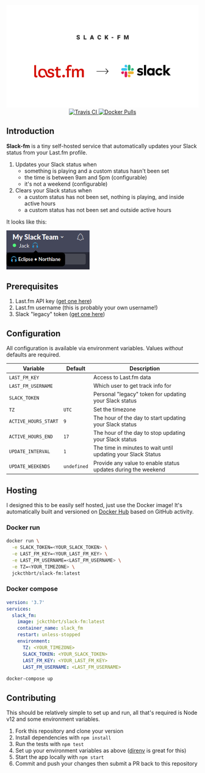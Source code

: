 <p align="center">
  <img src="./header.png" alt="slack-fm" />
  <br />
  <a href="https://travis-ci.org/JackCuthbert/slack-fm">
    <img src="https://api.travis-ci.org/JackCuthbert/slack-fm.svg?branch=master" alt="Travis CI" />
  </a>
  <a href="https://hub.docker.com/repository/docker/jckcthbrt/slack-fm">
    <img src="https://img.shields.io/docker/pulls/jckcthbrt/slack-fm" alt="Docker Pulls" />
  </a>
</p>

## Introduction

**Slack-fm** is a tiny self-hosted service that automatically updates your Slack
status from your Last.fm profile.

1. Updates your Slack status when
    * something is playing and a custom status hasn't been set
    * the time is between 9am and 5pm (configurable)
    * it's not a weekend (configurable)
1. Clears your Slack status when
    * a custom status has not been set, nothing is playing, and inside active hours
    * a custom status has not been set and outside active hours

It looks like this:

![Slack Preview](./slack-preview.png)

## Prerequisites

1. Last.fm API key ([get one here](https://www.last.fm/api/account/create))
1. Last.fm username (this is probably your own username!)
1. Slack "legacy" token ([get one here](https://api.slack.com/custom-integrations/legacy-tokens))

## Configuration

All configuration is available via environment variables. Values _without_ defaults are required.

Variable | Default | Description
---------|---------|------
`LAST_FM_KEY` | | Access to Last.fm data
`LAST_FM_USERNAME` | | Which user to get track info for
`SLACK_TOKEN` | | Personal "legacy" token for updating your Slack status
`TZ` | `UTC` | Set the timezone
`ACTIVE_HOURS_START` | `9` | The hour of the day to start updating your Slack status
`ACTIVE_HOURS_END` | `17` | The hour of the day to stop updating your Slack status
`UPDATE_INTERVAL` | `1` | The time in minutes to wait until updating your Slack Status
`UPDATE_WEEKENDS` | `undefined` | Provide any value to enable status updates during the weekend

## Hosting

I designed this to be easily self hosted, just use the Docker image! It's
automatically built and versioned on [Docker Hub](https://hub.docker.com/repository/docker/jckcthbrt/slack-fm/tags) based on GitHub activity.

### Docker run

```bash
docker run \
  -e SLACK_TOKEN=<YOUR_SLACK_TOKEN> \
  -e LAST_FM_KEY=<YOUR_LAST_FM_KEY> \
  -e LAST_FM_USERNAME=<LAST_FM_USERNAME> \
  -e TZ=<YOUR_TIMEZONE> \
  jckcthbrt/slack-fm:latest
```

### Docker compose

```yml
version: '3.7'
services:
  slack_fm:
    image: jckcthbrt/slack-fm:latest
    container_name: slack_fm
    restart: unless-stopped
    environment:
      TZ: <YOUR_TIMEZONE>
      SLACK_TOKEN: <YOUR_SLACK_TOKEN>
      LAST_FM_KEY: <YOUR_LAST_FM_KEY>
      LAST_FM_USERNAME: <LAST_FM_USERNAME>
```

```bash
docker-compose up
```

## Contributing

This should be relatively simple to set up and run, all that's required is Node
v12 and some environment variables.

1. Fork this repository and clone your version
1. Install dependencies with `npm install`
1. Run the tests with `npm test`
1. Set up your environment variables as above ([direnv](https://direnv.net) is great for this)
1. Start the app locally with `npm start`
1. Commit and push your changes then submit a PR back to this repository


